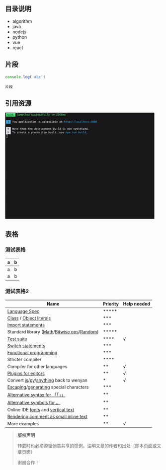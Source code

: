 ## 目录说明
- algorithm
- java
- nodejs
- python
- vue
- react

## 片段

```javascript
console.log('abc')
```

```
片段
```
## 引用资源
![](img/1.gif)

## 表格
### 测试表格
| a | b |
| --- | --- |
| a | b |
| a | b |
### 测试表格2
|Name|Priority|Help needed|
|---|---|---|
|[Language Spec](https://github.com/LingDong-/wenyan-lang/issues/1)|  ***** |  |
|[Class](https://github.com/LingDong-/wenyan-lang/issues/31) / [Object literals](https://github.com/LingDong-/wenyan-lang/issues/20) |  *** | |
|[Import statements](https://github.com/LingDong-/wenyan-lang/issues/100) |  *** | |
|Standard library ([Math](https://github.com/LingDong-/wenyan-lang/issues/55)/[Bitwise ops](https://github.com/LingDong-/wenyan-lang/issues/2)/[Random](https://github.com/LingDong-/wenyan-lang/issues/87)) |  ***** | |
|[Test suite](https://github.com/LingDong-/wenyan-lang/issues/38)|  **** | √  |
|[Switch statements](https://github.com/LingDong-/wenyan-lang/issues/53)|  *** | |
|[Functional programming](https://github.com/LingDong-/wenyan-lang/issues/99) |  *** | |
|Stricter compiler |  **** | |
|Compiler for other languages |  ** | √ |
|[Plugins for editors](https://github.com/LingDong-/wenyan-lang/issues/77) |  ** | √ |
|Convert [js](https://github.com/LingDong-/wenyan-lang/issues/47)/[py](https://github.com/LingDong-/wenyan-lang/issues/67)/[anything](https://github.com/LingDong-/wenyan-lang/issues/73) back to wenyan |  * | √ |
|[Escaping](https://github.com/LingDong-/wenyan-lang/issues/84)/[generating](https://github.com/LingDong-/wenyan-lang/issues/128) special characters |  *** | |
|[Alternative syntax for 「「」」](https://github.com/LingDong-/wenyan-lang/issues/81)|  ** | |
|[Alternative symbols for 。](https://github.com/LingDong-/wenyan-lang/issues/93)|  ** | |
|Online IDE [fonts](https://github.com/LingDong-/wenyan-lang/issues/5) and [vertical text](https://github.com/LingDong-/wenyan-lang/issues/9) |  ** | |
|[Rendering comment as small inline text](https://github.com/LingDong-/wenyan-lang/issues/148) | ** | |
|More examples | ** | √ |



> **版权声明**
>
> 转载时也必须遵循创意共享的惯例，注明文章的作者和出处（即本页面或文章页面）
>
> 谢谢合作！